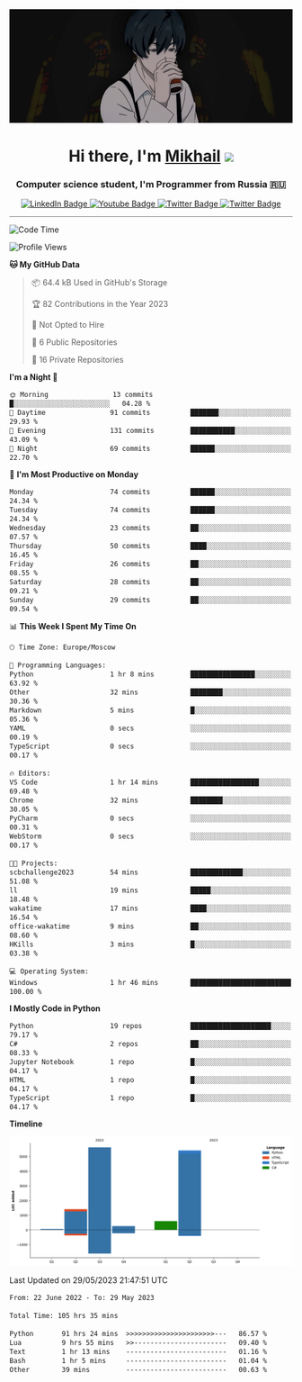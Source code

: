<div>
  <div align="center">
    <img src="img/banner.jpg"/>
    <h1 align="center">Hi there, I'm <a href="https://github.com/Angeloffy" target="_blank">Mikhail</a> 
    <img src="https://github.com/blackcater/blackcater/raw/main/images/Hi.gif" height="32"/></h1>
  </div>

  <h3 align="center">Computer science student, I'm Programmer from Russia 🇷🇺</h3>
  <div id="badges" align="center">
    <a href="https://t.me/angeloffy">
      <img src="https://img.shields.io/badge/Telegram-2CA5E0?style=for-the-badge&logo=telegram&logoColor=white" alt="LinkedIn Badge"/>
    </a>
    <a href="https://www.youtube.com/channel/UCEL3-LeG0U1_2Ji9XXcPhkQ">
      <img src="https://img.shields.io/badge/YouTube-red?style=for-the-badge&logo=youtube&logoColor=white" alt="Youtube Badge"/>
    </a>
    <a href="mailto:angeloffy.work@gmail.com">
      <img src="https://img.shields.io/badge/Gmail-D14836?style=for-the-badge&logo=gmail&logoColor=white" alt="Twitter Badge"/>
    </a>
    <a href="https://discordapp.com/users/949624873649582121">
      <img src="https://img.shields.io/badge/Discord-7289DA?style=for-the-badge&logo=discord&logoColor=white" alt="Twitter Badge"/>
    </a>
</div>
 
 <hr style="height:1px; color:black; background-color:gray"> 
  
 <!--START_SECTION:waka_2-->
![Code Time](http://img.shields.io/badge/Code%20Time-105%20hrs%2043%20mins-blue)

![Profile Views](http://img.shields.io/badge/Profile%20Views-118-blue)

**🐱 My GitHub Data** 

> 📦 64.4 kB Used in GitHub's Storage 
 > 
> 🏆 82 Contributions in the Year 2023
 > 
> 🚫 Not Opted to Hire
 > 
> 📜 6 Public Repositories 
 > 
> 🔑 16 Private Repositories 
 > 
**I'm a Night 🦉** 

```text
🌞 Morning                13 commits          █░░░░░░░░░░░░░░░░░░░░░░░░   04.28 % 
🌆 Daytime                91 commits          ███████░░░░░░░░░░░░░░░░░░   29.93 % 
🌃 Evening                131 commits         ███████████░░░░░░░░░░░░░░   43.09 % 
🌙 Night                  69 commits          ██████░░░░░░░░░░░░░░░░░░░   22.70 % 
```
📅 **I'm Most Productive on Monday** 

```text
Monday                   74 commits          ██████░░░░░░░░░░░░░░░░░░░   24.34 % 
Tuesday                  74 commits          ██████░░░░░░░░░░░░░░░░░░░   24.34 % 
Wednesday                23 commits          ██░░░░░░░░░░░░░░░░░░░░░░░   07.57 % 
Thursday                 50 commits          ████░░░░░░░░░░░░░░░░░░░░░   16.45 % 
Friday                   26 commits          ██░░░░░░░░░░░░░░░░░░░░░░░   08.55 % 
Saturday                 28 commits          ██░░░░░░░░░░░░░░░░░░░░░░░   09.21 % 
Sunday                   29 commits          ██░░░░░░░░░░░░░░░░░░░░░░░   09.54 % 
```


📊 **This Week I Spent My Time On** 

```text
🕑︎ Time Zone: Europe/Moscow

💬 Programming Languages: 
Python                   1 hr 8 mins         ████████████████░░░░░░░░░   63.92 % 
Other                    32 mins             ████████░░░░░░░░░░░░░░░░░   30.36 % 
Markdown                 5 mins              █░░░░░░░░░░░░░░░░░░░░░░░░   05.36 % 
YAML                     0 secs              ░░░░░░░░░░░░░░░░░░░░░░░░░   00.19 % 
TypeScript               0 secs              ░░░░░░░░░░░░░░░░░░░░░░░░░   00.17 % 

🔥 Editors: 
VS Code                  1 hr 14 mins        █████████████████░░░░░░░░   69.48 % 
Chrome                   32 mins             ████████░░░░░░░░░░░░░░░░░   30.05 % 
PyCharm                  0 secs              ░░░░░░░░░░░░░░░░░░░░░░░░░   00.31 % 
WebStorm                 0 secs              ░░░░░░░░░░░░░░░░░░░░░░░░░   00.17 % 

🐱‍💻 Projects: 
scbchallenge2023         54 mins             █████████████░░░░░░░░░░░░   51.08 % 
ll                       19 mins             █████░░░░░░░░░░░░░░░░░░░░   18.48 % 
wakatime                 17 mins             ████░░░░░░░░░░░░░░░░░░░░░   16.54 % 
office-wakatime          9 mins              ██░░░░░░░░░░░░░░░░░░░░░░░   08.60 % 
HKills                   3 mins              █░░░░░░░░░░░░░░░░░░░░░░░░   03.38 % 

💻 Operating System: 
Windows                  1 hr 46 mins        █████████████████████████   100.00 % 
```

**I Mostly Code in Python** 

```text
Python                   19 repos            ████████████████████░░░░░   79.17 % 
C#                       2 repos             ██░░░░░░░░░░░░░░░░░░░░░░░   08.33 % 
Jupyter Notebook         1 repo              █░░░░░░░░░░░░░░░░░░░░░░░░   04.17 % 
HTML                     1 repo              █░░░░░░░░░░░░░░░░░░░░░░░░   04.17 % 
TypeScript               1 repo              █░░░░░░░░░░░░░░░░░░░░░░░░   04.17 % 
```



**Timeline**

![Lines of Code chart](https://raw.githubusercontent.com/Angeloffy/Angeloffy/main/assets/bar_graph.png)


 Last Updated on 29/05/2023 21:47:51 UTC
<!--END_SECTION:waka_2-->
  
<!--START_SECTION:waka-->

```text
From: 22 June 2022 - To: 29 May 2023

Total Time: 105 hrs 35 mins

Python       91 hrs 24 mins  >>>>>>>>>>>>>>>>>>>>>>---   86.57 %
Lua          9 hrs 55 mins   >>-----------------------   09.40 %
Text         1 hr 13 mins    -------------------------   01.16 %
Bash         1 hr 5 mins     -------------------------   01.04 %
Other        39 mins         -------------------------   00.63 %
```

<!--END_SECTION:waka-->
